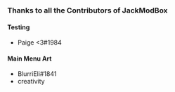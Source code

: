 ### Thanks to all the Contributors of JackModBox

#### Testing
- Paige <3#1984




#### Main Menu Art
- BlurriEli#1841
- creativity